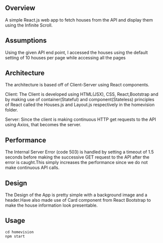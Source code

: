 ## Overview
A simple React.js web app to fetch houses from the API and display them using the Infinite Scroll.

## Assumptions
Using the given API end point, I accessed the houses using the default setting of 10 houses per page while accessing all the pages

## Architecture
The architecture is based off of Client-Server using React components.

Client: The Client is developed using HTML(JSX), CSS, React,Bootstrap and by making use of container(Stateful) and component(Stateless) principles of React called the Houses.js and Layout.js respectively in the homevision folder.

Server: Since the client is making continuous HTTP get requests to the API using Axios, that becomes the server.

## Performance
The Internal Server Error (code 503) is handled by setting a timeout of 1.5 seconds before making the successive GET request to the API after the error is caught.This simply increases the performance since we do not make continuous API calls.

## Design
The Design of the App is pretty simple with a background image and a header.Have also made use of Card component from React Bootstrap to make the house information look presentable.

## Usage
```
cd homevision
npm start
```
